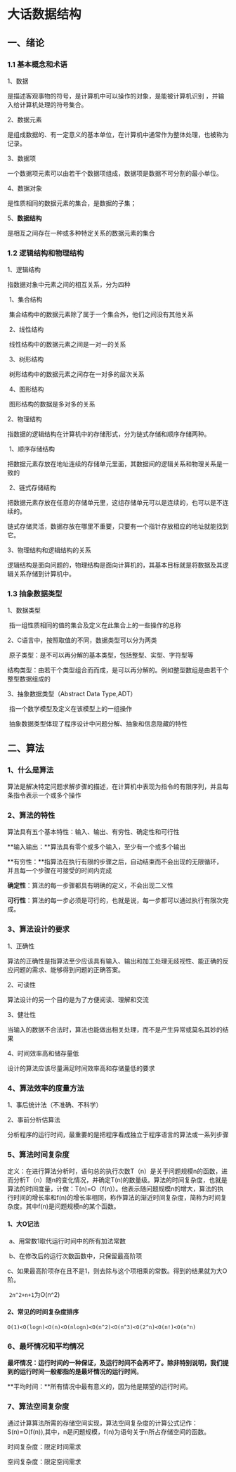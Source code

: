 # 大话数据结构

## 一、绪论

### 1.1 基本概念和术语

1、数据

是描述客观事物的符号，是计算机中可以操作的对象，是能被计算机识别 ，并输入给计算机处理的符号集合。

2、数据元素

是组成数据的、有一定意义的基本单位，在计算机中通常作为整体处理，也被称为记录。

3、数据项

一个数据项元素可以由若干个数据项组成，数据项是数据不可分割的最小单位。

4、数据对象

是性质相同的数据元素的集合，是数据的子集；

5、**数据结构**

是相互之间存在一种或多种特定关系的数据元素的集合

### 1.2 逻辑结构和物理结构

1、逻辑结构

指数据对象中元素之间的相互关系，分为四种

​	1、集合结构

​	集合结构中的数据元素除了属于一个集合外，他们之间没有其他关系

​	2、线性结构

​	线性结构中的数据元素之间是一对一的关系

​	3、树形结构

​	树形结构中的数据元素之间存在一对多的层次关系

​	4、图形结构	

​	图形结构的数据是多对多的关系

2、物理结构

​	指数据的逻辑结构在计算机中的存储形式，分为链式存储和顺序存储两种。

​	1、顺序存储结构

​	把数据元素存放在地址连续的存储单元里面，其数据间的逻辑关系和物理关系是一致的

​	2、链式存储结构

​	把数据元素存放在任意的存储单元里，这组存储单元可以是连续的，也可以是不连续的。

​	链式存储灵活，数据存放在哪里不重要，只要有一个指针存放相应的地址就能找到它。

3、物理结构和逻辑结构的关系

​	逻辑结构是面向问题的，物理结构是面向计算机的，其基本目标就是将数据及其逻辑关系存储到计算机中。

### 1.3 抽象数据类型	

1、数据类型

​	指一组性质相同的值的集合及定义在此集合上的一些操作的总称

2、C语言中，按照取值的不同，数据类型可以分为两类

​	原子类型：是不可以再分解的基本类型，包括整型、实型、字符型等

​	结构类型：由若干个类型组合而而成，是可以再分解的。例如整型数组是由若干个整型数据组成的

3、抽象数据类型（Abstract Data Type,ADT）

​	指一个数学模型及定义在该模型上的一组操作

​	抽象数据类型体现了程序设计中问题分解、抽象和信息隐藏的特性

## 二、算法

### 1、什么是算法

算法是解决特定问题求解步骤的描述，在计算机中表现为指令的有限序列，并且每条指令表示一个或多个操作

### 2、算法的特性

算法具有五个基本特性：输入、输出、有穷性、确定性和可行性

**输入输出：**算法具有零个或多个输入，至少有一个或多个输出

**有穷性：**指算法在执行有限的步骤之后，自动结束而不会出现的无限循环，并且每一个步骤在可接受的时间内完成

**确定性**：算法的每一步骤都具有明确的定义，不会出现二义性

**可行性**：算法的每一步必须是可行的，也就是说，每一步都可以通过执行有限次完成。

### 3、算法设计的要求

1、正确性

算法的正确性是指算法至少应该具有输入、输出和加工处理无歧视性、能正确的反应问题的需求、能够得到问题的正确答案。

2、可读性

算法设计的另一个目的是为了方便阅读、理解和交流

3、健壮性

当输入的数据不合法时，算法也能做出相关处理，而不是产生异常或莫名其妙的结果

4、时间效率高和储存量低

设计的算法应该尽量满足时间效率高和存储量低的要求

### 4、算法效率的度量方法

1、事后统计法（不准确、不科学）

2、事前分析估算法

分析程序的运行时间，最重要的是把程序看成独立于程序语言的算法或一系列步骤

### 5、算法时间复杂度

定义：在进行算法分析时，语句总的执行次数T（n）是关于问题规模n的函数，进而分析T（n）随n的变化情况，并确定T(n)的数量级。算法的时间复杂度，也就是算法的时间度量，计做：T(n)=O（f(n)）。他表示随问题规模n的增大，算法的执行时间的增长率和f(n)的增长率相同，称作算法的渐近时间复杂度，简称为时间复杂度。其中f(n)是问题规模n的某个函数。

#### 1、大O记法

​	a、用常数1取代运行时间中的所有加法常数

​	b、在修改后的运行次数函数中，只保留最高阶项

​	c、如果最高阶项存在且不是1，则去除与这个项相乘的常数。得到的结果就为大O阶。

​	`2n^2+n+1`为O(n^2)

#### 2、常见的时间复杂度排序

`O(1)<O(logn)<O(n)<O(nlogn)<O(n^2)<O(n^3)<O(2^n)<O(n!)<O(n^n)`

### 6、最坏情况和平均情况

**最坏情况：**运行时间的一种保证，及运行时间不会再坏了。除非特别说明，我们提到的运行时间一般都指的是**最坏情况的运行时间**。

**平均时间：**所有情况中最有意义的，因为他是期望的运行时间。

### 7、算法空间复杂度

通过计算算法所需的存储空间实现，算法空间复杂度的计算公式记作：S(n)=O(f(n)),其中，n是问题规模，f(n)为语句关于n所占存储空间的函数。

时间复杂度：限定时间需求

空间复杂度：限定空间需求

